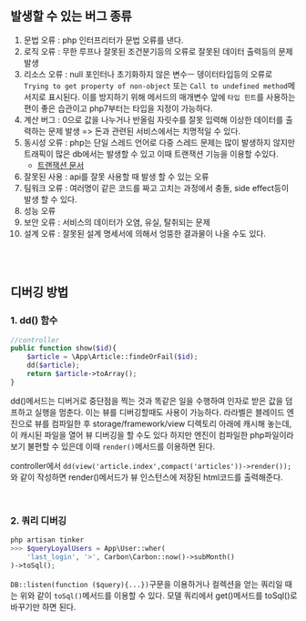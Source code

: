 ## 발생할 수 있는 버그 종류
1. 문법 오류 : php 인터프리터가 문법 오류를 낸다.
1. 로직 오류 : 무한 루프나 잘못된 조건분기등의 오류로 잘못된 데이터 출력등의 문제 발생
1. 리소스 오류 : null 포인터나 초기화하지 않은 변수ㅡ 뎅이터타입등의 오류로 `Trying to get property of non-object` 또는 `Call to undefined method`메서지로 표시된다. 이를 방지하기 위해 메서드의 매개변수 앞에 `타입 힌트`를 사용하는 편이 좋은 습관이고 php7부터는 타입을 지정이 가능하다.
1. 계산 버그 : 0으로 값을 나누거나 반올림 자릿수를 잘못 입력해 이상한 데이터를 출력하는 문제 발생 => 돈과 관련된 서비스에서는 치명적일 수 있다.
1. 동시성 오류 : php는 단일 스레드 언어로 다중 스레드 문제는 많이 발생하지 않지만 트래픽이 많은 db에서는 발생할 수 있고 이때 트랜잭션 기능을 이용할 수있다.
    - [트랜잭션 문서](https://laravel.kr/docs/database#database-transactions)
1. 잘못된 사용 : api를 잘못 사용할 때 발생 할 수 있는 오류
1. 팀워크 오류 : 여러명이 같은 코드를 짜고 고치는 과정에서 충돌, side effect등이 발생 할 수 있다.
1. 성능 오류 
1. 보안 오류 : 서비스의 데이터가 오염, 유실, 탈취되는 문제
1. 설계 오류 : 잘못된 설계 명세서에 의해서 엉뚱한 결과물이 나올 수도 있다.

<br><br>

## 디버깅 방법
### 1. dd() 함수
```php
//controller
public function show($id){
    $article = \App\Article::findeOrFail($id);
    dd($article);
    return $article->toArray();
}
```

dd()메서드는 디버거로 중단점을 찍는 것과 똑같은 일을 수행하여 인자로 받은 값을 덤프하고 실행을 멈춘다. 이는 뷰를 디버깅할때도 사용이 가능하다. 라라벨은 블레이드 엔진으로 뷰를 컴파일한 후 storage/framework/view 디렉토리 아래에 캐시해 놓는데, 이 캐시된 파일을 열어 뷰 디버깅을 할 수도 있다 하지만 엔진이 컴파일한 php파일이라 보기 불편할 수 있은데 이때 `render()`메서드를 이용하면 된다.

controller에서 `dd(view('article.index',compact('articles'))->render());`와 같이 작성하면 render()메서드가 뷰 인스턴스에 저장된 html코드를 출력해준다.

<br>

### 2. 쿼리 디버깅
```php
php artisan tinker
>>> $queryLoyalUsers = App\User::wher(
    'last_login', '>', Carbon\Carbon::now()->subMonth()
)->toSql();
```
`DB::listen(function ($query){...})`구문을 이용하거나 컬렉션을 얻는 쿼리일 때는 위와 같이 `toSql()`메서드를 이용할 수 있다. 모델 쿼리에서 get()메서드를 toSql()로 바꾸기만 하면 된다.
